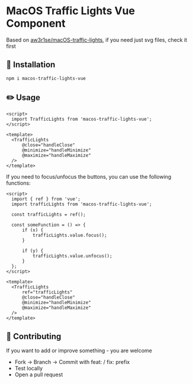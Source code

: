 # MacOS Traffic Lights Vue Component

Based on <a href="https://github.com/aw3r1se/macOS-traffic-lights">aw3r1se/macOS-traffic-lights</a>, if you need just svg files, check it first

## 🔧 Installation

```sh
npm i macos-traffic-lights-vue
```

## ✏️ Usage

```vue
<script>
  import TrafficLights from 'macos-traffic-lights-vue';
</script>

<template>
  <TrafficLights 
      @close="handleClose"
      @minimize="handleMinimize"
      @maximize="handleMaximize"
  />
</template>
```

If you need to focus/unfocus the buttons, you can use the following functions:
```vue
<script>
  import { ref } from 'vue';
  import trafficLights from 'macos-traffic-lights-vue';
  
  const trafficLights = ref();
  
  const someFunction = () => {
      if (x) {
          trafficLights.value.focus();
      }
      
      if (y) {
          trafficLights.value.unfocus();
      }
  };
</script>

<template>
  <TrafficLights
      ref="trafficLights"
      @close="handleClose"
      @minimize="handleMinimize"
      @maximize="handleMaximize"
  />
</template>
```

## 🤝 Contributing
If you want to add or improve something - you are welcome

* Fork → Branch → Commit with feat: / fix: prefix
* Test locally
* Open a pull request
